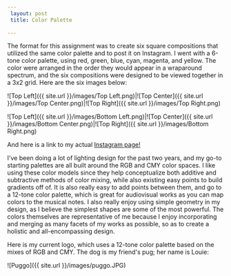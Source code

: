 ```yaml
---
 layout: post
 title: Color Palette
 
---
```


The format for this assignment was to create six square compositions that utilized the same color palette and to post it on Instagram. I went with a 6-tone color palette, using red, green, blue, cyan, magenta, and yellow. The color were arranged in the order they would appear in a wraparound spectrum, and the six compositions were designed to be viewed together in a 3x2 grid. Here are the six images below:

![Top Left]({{ site.url }}/images/Top Left.png)|![Top Center]({{ site.url }}/images/Top Center.png)|![Top Right]({{ site.url }}/images/Top Right.png)

![Top Left]({{ site.url }}/images/Bottom Left.png)|![Top Center]({{ site.url }}/images/Bottom Center.png)|![Top Right]({{ site.url }}/images/Bottom Right.png)

And here is a link to my actual [Instagram page!](https://www.instagram.com/dom.chang/)

I've been doing a lot of lighting design for the past two years, and my go-to starting palettes are all built around the RGB and CMY color spaces. I like using these color models since they help conceptualize both additive and subtractive methods of color mixing, while also existing easy points to build gradients off of. It is also really easy to add points between them, and go to a 12-tone color palette, which is great for audiovisual works as you can map colors to the musical notes. I also really enjoy using simple geometry in my design, as I believe the simplest shapes are some of the most powerful. The colors themselves are representative of me because I enjoy incorporating and merging as many facets of my works as possible, so as to create a holistic and all-encompassing design. 

Here is my current logo, which uses a 12-tone color palette based on the mixes of RGB and CMY. The dog is my friend's pug; her name is Louie:

![Puggo]({{ site.url }}/images/puggo.JPG)







